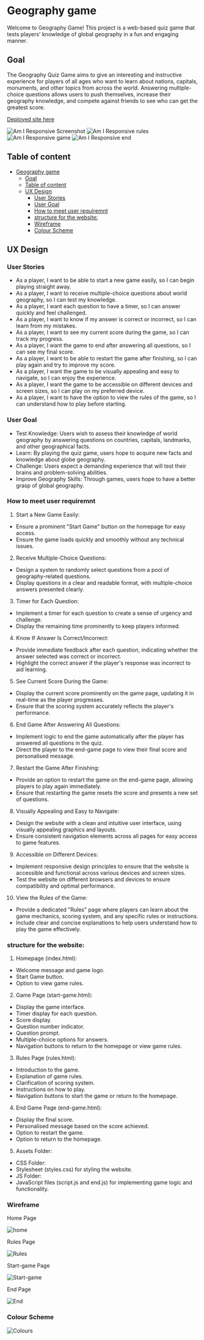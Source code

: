 # Geography game

Welcome to Geography Game! This project is a web-based quiz game that tests players' knowledge of global geography in a fun and engaging manner.

## Goal

The Geography Quiz Game aims to give an interesting and instructive experience for players of all ages who want to learn about nations, capitals, monuments, and other topics from across the world. Answering multiple-choice questions allows users to push themselves, increase their geography knowledge, and compete against friends to see who can get the greatest score.



[Deployed site here](<https://capricornog.github.io/Geography-game/>)

![Am I Responsive Screenshot](./assets/images/image.png)
![Am I Responsive rules](./assets/images/responsive-rules.png)
![Am I Responsive game](./assets/images/responsive-game.png)
![Am I Responsive end](./assets/images/responsive-end.png)

## Table of content
- [Geography game](#geography-game)
  - [Goal](#goal)
  - [Table of content](#table-of-content)
  - [UX Design](#ux-design)
    - [User Stories](#user-stories)
    - [User Goal](#user-goal)
    - [How to meet user requiremnt](#how-to-meet-user-requiremnt)
    - [structure for the website:](#structure-for-the-website)
    - [Wireframe](#wireframe)
    - [Colour Scheme](#colour-scheme)


## UX Design
### User Stories
- As a player, I want to be able to start a new game easily, so I can begin playing straight away.
- As a player, I want to receive multiple-choice questions about world geography, so I can test my knowledge.
- As a player, I want each question to have a timer, so I can answer quickly and feel challenged.
- As a player, I want to know if my answer is correct or incorrect, so I can learn from my mistakes.
- As a player, I want to see my current score during the game, so I can track my progress.
- As a player, I want the game to end after answering all questions, so I can see my final score.
- As a player, I want to be able to restart the game after finishing, so I can play again and try to improve my score.
- As a player, I want the game to be visually appealing and easy to navigate, so I can enjoy the experience.
- As a player, I want the game to be accessible on different devices and screen sizes, so I can play on my preferred device.
- As a player, I want to have the option to view the rules of the game, so I can understand how to play before starting.

### User Goal
- Test Knowledge: Users wish to assess their knowledge of world geography by answering questions on countries, capitals, landmarks, and other geographical facts.
- Learn: By playing the quiz game, users hope to acquire new facts and knowledge about globe geography.
- Challenge: Users expect a demanding experience that will test their brains and problem-solving abilities.
- Improve Geography Skills: Through games, users hope to have a better grasp of global geography.


### How to meet user requiremnt
1.	Start a New Game Easily:
-	Ensure a prominent "Start Game" button on the homepage for easy access.
-	Ensure the game loads quickly and smoothly without any technical issues.
2.	Receive Multiple-Choice Questions:
-	Design a system to randomly select questions from a pool of geography-related questions.
-	Display questions in a clear and readable format, with multiple-choice answers presented clearly.
3.	Timer for Each Question:
-	Implement a timer for each question to create a sense of urgency and challenge.
-	Display the remaining time prominently to keep players informed.
4.	Know If Answer Is Correct/Incorrect:
-	Provide immediate feedback after each question, indicating whether the answer selected was correct or incorrect.
-	Highlight the correct answer if the player's response was incorrect to aid learning.
5.	See Current Score During the Game:
-	Display the current score prominently on the game page, updating it in real-time as the player progresses.
-	Ensure that the scoring system accurately reflects the player's performance.
6.	End Game After Answering All Questions:
-	Implement logic to end the game automatically after the player has answered all questions in the quiz.
-	Direct the player to the end-game page to view their final score and personalised message.
7.	Restart the Game After Finishing:
-	Provide an option to restart the game on the end-game page, allowing players to play again immediately.
-	Ensure that restarting the game resets the score and presents a new set of questions.
8.	Visually Appealing and Easy to Navigate:
-	Design the website with a clean and intuitive user interface, using visually appealing graphics and layouts.
-	Ensure consistent navigation elements across all pages for easy access to game features.
9.	Accessible on Different Devices:
-	Implement responsive design principles to ensure that the website is accessible and functional across various devices and screen sizes.
-	Test the website on different browsers and devices to ensure compatibility and optimal performance.
10.	View the Rules of the Game:
-	Provide a dedicated "Rules" page where players can learn about the game mechanics, scoring system, and any specific rules or instructions.
-	Include clear and concise explanations to help users understand how to play the game effectively.

### structure for the website:
1.	Homepage (index.html):
-	Welcome message and game logo.
-	Start Game button.
-	Option to view game rules.
2.	Game Page (start-game.html):
-	Display the game interface.
-	Timer display for each question.
-	Score display.
-	Question number indicator.
-	Question prompt.
-	Multiple-choice options for answers.
-	Navigation buttons to return to the homepage or view game rules.
3.	Rules Page (rules.html):
-	Introduction to the game.
-	Explanation of game rules.
-	Clarification of scoring system.
-	Instructions on how to play.
-	Navigation buttons to start the game or return to the homepage.
4.	End Game Page (end-game.html):
-	Display the final score.
-	Personalised message based on the score achieved.
-	Option to restart the game.
-	Option to return to the homepage.
5.	Assets Folder:
-	CSS Folder:
-	Stylesheet (styles.css) for styling the website.
-	JS Folder:
-	JavaScript files (script.js and end.js) for implementing game logic and functionality.

### Wireframe
Home Page

![home](./assets/images/New%20Wireframe%201.png)

Rules Page

![Rules](./assets/images/rules.png)

Start-game Page

![Start-game](./assets/images/game.png)

End Page

![End](./assets/images/end.png)

### Colour Scheme
![Colours](./assets/images/Colours.png)


